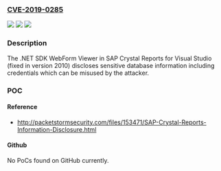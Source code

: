 ### [CVE-2019-0285](https://cve.mitre.org/cgi-bin/cvename.cgi?name=CVE-2019-0285)
![](https://img.shields.io/static/v1?label=Product&message=SAP%20Crystal%20Reports%20for%20Visual%20Studio&color=blue)
![](https://img.shields.io/static/v1?label=Version&message=%3C%202010%20&color=brightgreen)
![](https://img.shields.io/static/v1?label=Vulnerability&message=Information%20Disclosure&color=brightgreen)

### Description

The .NET SDK WebForm Viewer in SAP Crystal Reports for Visual Studio (fixed in version 2010) discloses sensitive database information including credentials which can be misused by the attacker.

### POC

#### Reference
- http://packetstormsecurity.com/files/153471/SAP-Crystal-Reports-Information-Disclosure.html

#### Github
No PoCs found on GitHub currently.

